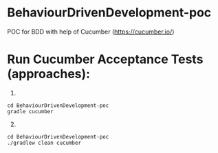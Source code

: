 # BehaviourDrivenDevelopment-poc
POC for BDD with help of Cucumber (https://cucumber.io/)

# Run Cucumber Acceptance Tests (approaches):

1.  
```
cd BehaviourDrivenDevelopment-poc
gradle cucumber
```
 2.
```
cd BehaviourDrivenDevelopment-poc
./gradlew clean cucumber  
```

